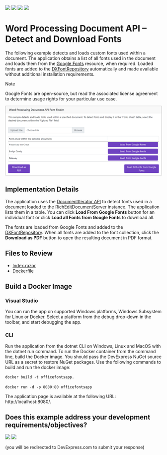 <!-- default badges list -->
![](https://img.shields.io/endpoint?url=https://codecentral.devexpress.com/api/v1/VersionRange/778715982/23.2.5%2B)
[![](https://img.shields.io/badge/Open_in_DevExpress_Support_Center-FF7200?style=flat-square&logo=DevExpress&logoColor=white)](https://supportcenter.devexpress.com/ticket/details/T1225194)
[![](https://img.shields.io/badge/📖_How_to_use_DevExpress_Examples-e9f6fc?style=flat-square)](https://docs.devexpress.com/GeneralInformation/403183)
[![](https://img.shields.io/badge/💬_Leave_Feedback-feecdd?style=flat-square)](#does-this-example-address-your-development-requirementsobjectives)
<!-- default badges end -->
# Word Processing Document API – Detect and Download Fonts

The following example detects and loads custom fonts used within a document. The application obtains a list of all fonts used in the document and loads them from the [Google Fonts](https://fonts.google.com/) resource, when required. Loaded fonts are added to the [DXFontRepository](https://docs.devexpress.com/CoreLibraries/DevExpress.Drawing.DXFontRepository) automatically and made available without additional installation requirements.

>[!Note]
> Google Fonts are open-source, but read the associated license agreement to determine usage rights for your particular use case.

![image](./media/font-repository-office-file-api.png)

## Implementation Details

The application uses the [DocumentIterator API](https://docs.devexpress.com/OfficeFileAPI/DevExpress.XtraRichEdit.API.Native.DocumentIterator) to detect fonts used in a document loaded to the [RichEditDocumentServer](https://docs.devexpress.com/OfficeFileAPI/DevExpress.XtraRichEdit.RichEditDocumentServer) instance. The application lists them in a table. You can click **Load From Google Fonts** button for an individual font or click **Load all Fonts from Google Fonts** to download all.

The fonts are loaded from Google Fonts and added to the [DXFontRepository](https://docs.devexpress.com/CoreLibraries/DevExpress.Drawing.DXFontRepository). When all fonts are added to the font collection, click the **Download as PDF** button to open the resulting document in PDF format.

## Files to Review

* [Index.razor](./CS/Pages/Index.razor)
* [Dockerfile](./CS/Dockerfile)

## Build a Docker Image

### Visual Studio  

You can run the app on supported Windows platforms, Windows Subsystem for Linux or Docker. Select a platform from the debug drop-down in the toolbar, and start debugging the app.  

### CLI  

Run the application from the dotnet CLI on Windows, Linux and MacOS with the dotnet run command. To run the Docker container from the command line, build the Docker image. You should pass the DevExpress NuGet source URL as a secret to restore NuGet packages. Use the following commands to build and run the docker image: 

```console
docker build -t officefontsapp. 

docker run -d -p 8080:80 officefontsapp 
```

The application page is available at the following URL: http://localhost:8080/.
<!-- feedback -->
## Does this example address your development requirements/objectives?

[<img src="https://www.devexpress.com/support/examples/i/yes-button.svg"/>](https://www.devexpress.com/support/examples/survey.xml?utm_source=github&utm_campaign=office-file-api-dx-font-repository&~~~was_helpful=yes) [<img src="https://www.devexpress.com/support/examples/i/no-button.svg"/>](https://www.devexpress.com/support/examples/survey.xml?utm_source=github&utm_campaign=office-file-api-dx-font-repository&~~~was_helpful=no)

(you will be redirected to DevExpress.com to submit your response)
<!-- feedback end -->
